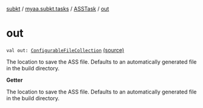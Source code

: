 [subkt](../../index.md) / [myaa.subkt.tasks](../index.md) / [ASSTask](index.md) / [out](./out.md)

# out

`val out: `[`ConfigurableFileCollection`](https://docs.gradle.org/current/javadoc/org/gradle/api/file/ConfigurableFileCollection.html) [(source)](https://github.com/Myaamori/SubKt/blob/master/src/main/kotlin/myaa/subkt/tasks/asstasks.kt#L23)

The location to save the ASS file.
Defaults to an automatically generated file in the build directory.

**Getter**

The location to save the ASS file.
Defaults to an automatically generated file in the build directory.

